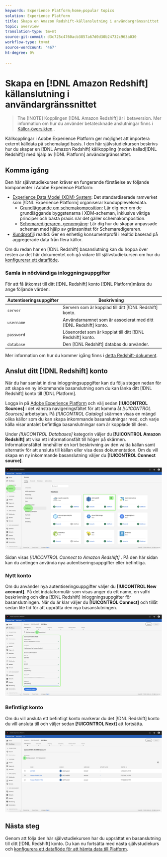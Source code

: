 ```yaml
---
keywords: Experience Platform;home;popular topics
solution: Experience Platform
title: Skapa en Amazon Redshift-källanslutning i användargränssnittet
topic: overview
translation-type: tm+mt
source-git-commit: d3c725c4760acb3857a67d0d30b24732c963a030
workflow-type: tm+mt
source-wordcount: '467'
ht-degree: 0%

---
```



# Skapa en [!DNL Amazon Redshift] källanslutning i användargränssnittet

>The [!NOTE]
>Kopplingen [!DNL Amazon Redshift] är i betaversion. Mer information om hur du använder betatecknade anslutningar finns i [Källor-översikten](../../../../home.md#terms-and-conditions) .

Källkopplingar i Adobe Experience Platform ger möjlighet att importera externt källdata på schemalagd basis. I den här självstudiekursen beskrivs hur du skapar en [!DNL Amazon Redshift] källkoppling (nedan kallad[!DNL Redshift]) med hjälp av [!DNL Platform] användargränssnittet.

## Komma igång

Den här självstudiekursen kräver en fungerande förståelse av följande komponenter i Adobe Experience Platform:

- [Experience Data Model (XDM) System](../../../../../xdm/home.md): Det standardiserade ramverket som [!DNL Experience Platform] organiserar kundupplevelsedata.
   - [Grundläggande om schemakomposition](../../../../../xdm/schema/composition.md): Lär dig mer om de grundläggande byggstenarna i XDM-scheman, inklusive viktiga principer och bästa praxis när det gäller schemakomposition.
   - [Schemaredigeraren, genomgång](../../../../../xdm/tutorials/create-schema-ui.md): Lär dig hur du skapar anpassade scheman med hjälp av gränssnittet för Schemaredigeraren.
- [Kundprofil](../../../../../profile/home.md)i realtid: Ger en enhetlig konsumentprofil i realtid baserad på aggregerade data från flera källor.

Om du redan har en [!DNL Redshift] basanslutning kan du hoppa över resten av det här dokumentet och gå vidare till självstudiekursen om hur du [konfigurerar ett dataflöde](../../dataflow/databases.md).

### Samla in nödvändiga inloggningsuppgifter

För att få åtkomst till ditt [!DNL Redshift] konto [!DNL Platform]måste du ange följande värden:

| **Autentiseringsuppgifter** | **Beskrivning** |
| -------------- | --------------- |
| `server` | Servern som är kopplad till ditt [!DNL Redshift] konto. |
| `username` | Användarnamnet som är associerat med ditt [!DNL Redshift] konto. |
| `password` | Lösenordet som är kopplat till ditt [!DNL Redshift] konto. |
| `database` | Den [!DNL Redshift] databas du använder. |

Mer information om hur du kommer igång finns i [detta Redshift-dokument](https://docs.aws.amazon.com/redshift/latest/gsg/getting-started.html).

## Anslut ditt [!DNL Redshift] konto

När du har samlat in dina inloggningsuppgifter kan du följa stegen nedan för att skapa en ny inkommande basanslutning som du kan länka ditt [!DNL Redshift] konto till [!DNL Platform].

Logga in på <a href="https://platform.adobe.com" target="_blank">Adobe Experience Platform</a> och välj sedan **[!UICONTROL Sources]** i det vänstra navigeringsfältet för att komma åt *[!UICONTROL Sources]* arbetsytan. På *[!UICONTROL Catalog]* skärmen visas en mängd olika källor som du kan skapa inkommande basanslutningar med, och varje källa visar antalet befintliga basanslutningar som är kopplade till dem.

Under *[!UICONTROL Databases]* kategorin väljer du **[!UICONTROL Amazon Redshift]** att visa ett informationsfält till höger på skärmen. Informationsfältet innehåller en kort beskrivning av den valda källan samt alternativ för att ansluta till källan eller visa dess dokumentation. Om du vill skapa en ny inkommande basanslutning väljer du **[!UICONTROL Connect source]**.

![](../../../../images/tutorials/create/redshift/catalog.png)

Sidan visas *[!UICONTROL Connect to Amazon Redshift]* . På den här sidan kan du antingen använda nya autentiseringsuppgifter eller befintliga.

### Nytt konto

Om du använder nya autentiseringsuppgifter väljer du **[!UICONTROL New account]**. På det indataformulär som visas anger du ett namn, en valfri beskrivning och dina [!DNL Redshift] inloggningsuppgifter för basanslutningen. När du är klar väljer du **[!UICONTROL Connect]** och tillåt sedan lite tid för att upprätta den nya basanslutningen.

![](../../../../images/tutorials/create/redshift/new.png)

### Befintligt konto

Om du vill ansluta ett befintligt konto markerar du det [!DNL Redshift] konto du vill ansluta till och väljer sedan **[!UICONTROL Next]** att fortsätta.

![](../../../../images/tutorials/create/redshift/existing.png)

## Nästa steg

Genom att följa den här självstudiekursen har du upprättat en basanslutning till ditt [!DNL Redshift] konto. Du kan nu fortsätta med nästa självstudiekurs och [konfigurera ett dataflöde för att hämta data till Platform](../../dataflow/databases.md).